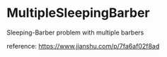 # MultipleSleepingBarber
Sleeping-Barber problem with multiple barbers

reference:
https://www.jianshu.com/p/7fa6af02f8ad
